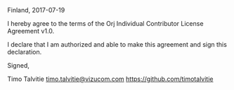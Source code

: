 Finland, 2017-07-19

I hereby agree to the terms of the Orj Individual Contributor License
Agreement v1.0.

I declare that I am authorized and able to make this agreement and sign this
declaration.

Signed,

Timo Talvitie timo.talvitie@vizucom.com https://github.com/timotalvitie
